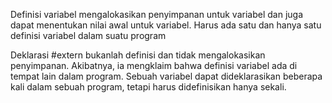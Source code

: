 Definisi variabel mengalokasikan penyimpanan untuk variabel dan juga dapat menentukan nilai awal untuk variabel. Harus ada satu dan hanya satu definisi variabel dalam suatu program

Deklarasi #extern bukanlah definisi dan tidak mengalokasikan penyimpanan. Akibatnya, ia mengklaim bahwa definisi variabel ada di tempat lain dalam program. Sebuah variabel dapat dideklarasikan beberapa kali dalam sebuah program, tetapi harus didefinisikan hanya sekali.
